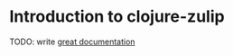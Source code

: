 # Introduction to clojure-zulip

TODO: write [great documentation](http://jacobian.org/writing/great-documentation/what-to-write/)
